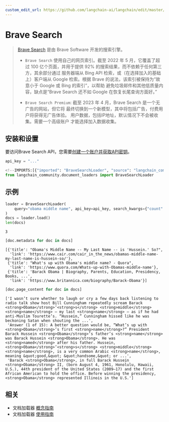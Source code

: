 ```yaml
---
custom_edit_url: https://github.com/langchain-ai/langchain/edit/master/docs/docs/integrations/document_loaders/brave_search.ipynb
---
```

# Brave Search


>[Brave Search](https://en.wikipedia.org/wiki/Brave_Search) 是由 Brave Software 开发的搜索引擎。
> - `Brave Search` 使用自己的网页索引。截至 2022 年 5 月，它覆盖了超过 100 亿个页面，并用于提供 92%
> 的搜索结果，而不依赖于任何第三方，其余部分通过
> 服务器端从 Bing API 检索，或（在选择加入的基础上）客户端从 Google 检索。根据
> Brave 的说法，该索引被保持为“故意小于 Google 或 Bing 的索引”，以帮助
> 避免垃圾邮件和其他低质量内容，缺点是“Brave Search 还不如 Google 在恢复长尾查询方面好。”
>
>- `Brave Search Premium`: 截至 2023 年 4 月，Brave Search 是一个无广告的网站，但它将
> 最终切换到一个新模型，其中将包括广告，付费用户将获得无广告体验。
> 用户数据，包括IP地址，默认情况下不会被收集。需要一个高级账户
> 才能选择加入数据收集。


## 安装和设置

要访问Brave Search API，您需要[创建一个账户并获取API密钥](https://api.search.brave.com/app/dashboard)。



```python
api_key = "..."
```


```python
<!--IMPORTS:[{"imported": "BraveSearchLoader", "source": "langchain_community.document_loaders", "docs": "https://python.langchain.com/api_reference/community/document_loaders/langchain_community.document_loaders.brave_search.BraveSearchLoader.html", "title": "Brave Search"}]-->
from langchain_community.document_loaders import BraveSearchLoader
```

## 示例


```python
loader = BraveSearchLoader(
    query="obama middle name", api_key=api_key, search_kwargs={"count": 3}
)
docs = loader.load()
len(docs)
```



```output
3
```



```python
[doc.metadata for doc in docs]
```



```output
[{'title': "Obama's Middle Name -- My Last Name -- is 'Hussein.' So?",
  'link': 'https://www.cair.com/cair_in_the_news/obamas-middle-name-my-last-name-is-hussein-so/'},
 {'title': "What's up with Obama's middle name? - Quora",
  'link': 'https://www.quora.com/Whats-up-with-Obamas-middle-name'},
 {'title': 'Barack Obama | Biography, Parents, Education, Presidency, Books, ...',
  'link': 'https://www.britannica.com/biography/Barack-Obama'}]
```



```python
[doc.page_content for doc in docs]
```



```output
['I wasn’t sure whether to laugh or cry a few days back listening to radio talk show host Bill Cunningham repeatedly scream Barack <strong>Obama</strong>’<strong>s</strong> <strong>middle</strong> <strong>name</strong> — my last <strong>name</strong> — as if he had anti-Muslim Tourette’s. “Hussein,” Cunningham hissed like he was beckoning Satan when shouting the ...',
 'Answer (1 of 15): A better question would be, “What’s up with <strong>Obama</strong>’s first <strong>name</strong>?” President Barack Hussein <strong>Obama</strong>’s father’s <strong>name</strong> was Barack Hussein <strong>Obama</strong>. He was <strong>named</strong> after his father. Hussein, <strong>Obama</strong>’<strong>s</strong> <strong>middle</strong> <strong>name</strong>, is a very common Arabic <strong>name</strong>, meaning &quot;good,&quot; &quot;handsome,&quot; or ...',
 'Barack <strong>Obama</strong>, in full Barack Hussein <strong>Obama</strong> II, (born August 4, 1961, Honolulu, Hawaii, U.S.), 44th president of the United States (2009–17) and the first African American to hold the office. Before winning the presidency, <strong>Obama</strong> represented Illinois in the U.S.']
```



## 相关

- 文档加载器 [概念指南](/docs/concepts/#document-loaders)
- 文档加载器 [使用指南](/docs/how_to/#document-loaders)
